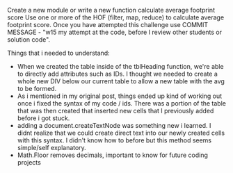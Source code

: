 Create a new module or write a new function calculate average footprint score
Use one or more of the HOF (filter, map, reduce) to calculate average footprint score. 
Once you have attempted this challenge use COMMIT MESSAGE - "w15 my attempt at the code, before I review other students or solution code".


Things that i needed to understand:
- When we created the table inside of the tblHeading function, we're able to directly add attributes such as IDs.  I thought we needed to create a whole new DIV below our current table to allow a new table with the avg to be formed.
- As i mentioned in my original post, things ended up kind of working out once i fixed the syntax of my code / ids.  There was a portion of the table that was then created that inserted new cells that I previously added before i got stuck.
- adding a document.createTextNode was something new i learned.  I didnt realize that we could create direct text into our newly created cells with this syntax.  I didn't know how to before but this method seems simple/self explanatory.
- Math.Floor removes decimals, important to know for future coding projects
